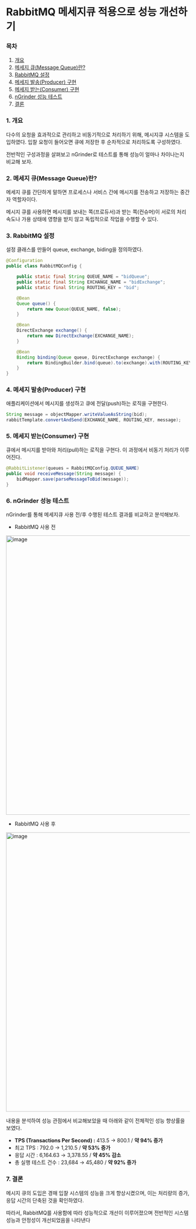 # RabbitMQ 메세지큐 적용으로 성능 개선하기

### 목차

1. [개요](#1-개요)
2. [메세지 큐(Message Queue)란?](#2-메세지-큐message-queue란)
3. [RabbitMQ 설정](#3-rabbitmq-설정)
4. [메세지 발송(Producer) 구현](#4-메세지-발송producer-구현)
5. [메세지 받는(Consumer) 구현](#5-메세지-받는consumer-구현)
6. [nGrinder 성능 테스트](#6-ngrinder-성능-테스트)
7. [결론](#7-결론)

### 1. 개요

다수의 요청을 효과적으로 관리하고 비동기적으로 처리하기 위해, 메시지큐 시스템을 도입하였다. 입찰 요청이 들어오면 큐에 저장한 후 순차적으로 처리하도록 구성하였다.

전반적인 구성과정을 살펴보고 nGrinder로 테스트를 통해 성능이 얼마나 차이나는지 비교해 보자.

### 2. 메세지 큐(Message Queue)란?

메세지 큐를 간단하게 말하면 프로세스나 서비스 간에 메시지를 전송하고 저장하는 중간자 역할자이다.

 메시지 큐를 사용하면 메시지를 보내는 쪽(프로듀서)과 받는 쪽(컨슈머)이 서로의 처리 속도나 가용 상태에 영향을 받지 않고 독립적으로 작업을 수행할 수 있다.

### 3. RabbitMQ 설정

설정 클래스를 만들어 queue, exchange, biding을 정의하였다.

```java
@Configuration
public class RabbitMQConfig {

    public static final String QUEUE_NAME = "bidQueue";
    public static final String EXCHANGE_NAME = "bidExchange";
    public static final String ROUTING_KEY = "bid";

    @Bean
    Queue queue() {
        return new Queue(QUEUE_NAME, false);
    }

    @Bean
    DirectExchange exchange() {
        return new DirectExchange(EXCHANGE_NAME);
    }

    @Bean
    Binding binding(Queue queue, DirectExchange exchange) {
        return BindingBuilder.bind(queue).to(exchange).with(ROUTING_KEY);
    }
}
```

### 4. 메세지 발송(Producer) 구현

애플리케이션에서 메시지를 생성하고 큐에 전달(push)하는 로직을 구현한다.

```java
String message = objectMapper.writeValueAsString(bid);
rabbitTemplate.convertAndSend(EXCHANGE_NAME, ROUTING_KEY, message);
```

### 5. 메세지 받는(Consumer) 구현

큐에서 메시지를 받아와 처리(pull)하는 로직을 구현다. 이 과정에서 비동기 처리가 이루어진다.

```java
@RabbitListener(queues = RabbitMQConfig.QUEUE_NAME)
public void receiveMessage(String message) {
    bidMapper.save(parseMessageToBid(message));
}
```

### 6. nGrinder 성능 테스트

nGrinder를 통해 메세지큐 사용 전/후 수행된 테스트 결과를 비교하고 분석해보자.

- RabbitMQ 사용 전

<img width="764" alt="image" src="https://github.com/Jammini/TIL/assets/59176149/3f483ed7-e865-46a2-8e95-cf92a07d424e">

- RabbitMQ 사용 후

<img width="764" alt="image" src="https://github.com/Jammini/TIL/assets/59176149/1ade5993-2755-427b-9edb-65faa25e2898">

내용을 분석하여 성능 관점에서 비교해보았을 때 아래와 같이 전체적인 성능 향상률을 보였다.

- **TPS (Transactions Per Second) :** 413.5 → 800.1 / **약 94% 증가**
- 최고 TPS :  792.0 → 1,210.5 / **약 53% 증가**
- 응답 시간 : 6,164.63 → 3,378.55 / **약 45% 감소**
- 총 실행 테스트 건수 : 23,684 → 45,480 / **약 92% 증가**

### 7. 결론

메시지 큐의 도입은 경매 입찰 시스템의 성능을 크게 향상시켰으며, 이는 처리량의 증가, 응답 시간의 단축된 것을 확인하였다.

따라서, RabbitMQ를 사용함에 따라 성능적으로 개선이 이루어졌으며 전반적인 시스템 성능과 안정성이 개선되었음을 나타낸다